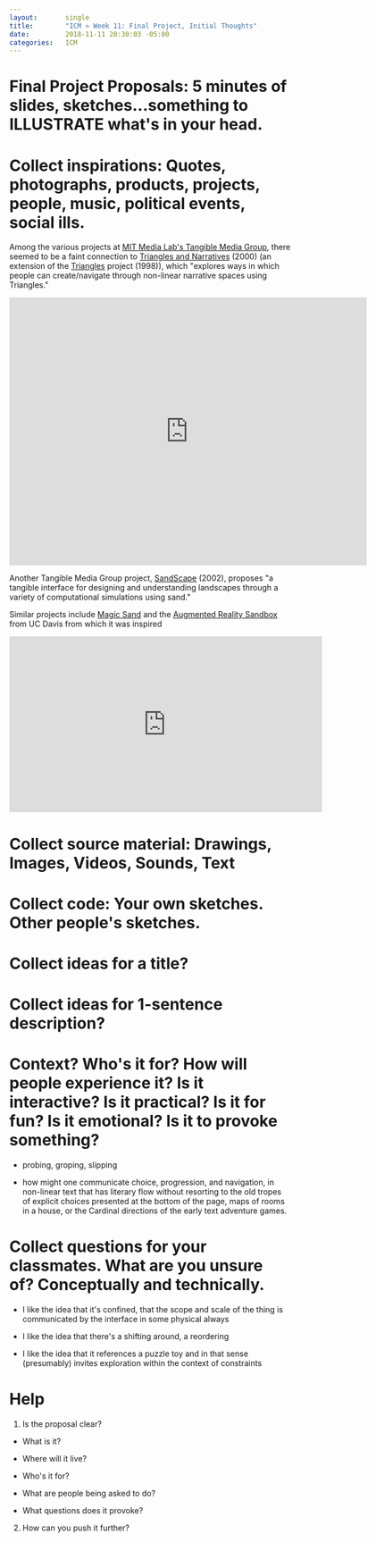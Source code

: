 ```yaml
---
layout:       single
title:        "ICM » Week 11: Final Project, Initial Thoughts"
date:         2018-11-11 20:30:03 -05:00
categories:   ICM
---
```


# Final Project Proposals: 5 minutes of slides, sketches...something to ILLUSTRATE what's in your head.

# Collect inspirations: Quotes, photographs, products, projects, people, music, political events, social ills.

Among the various projects at [MIT Media Lab's Tangible Media Group](https://tangible.media.mit.edu/), there seemed to be a faint connection to [Triangles and Narratives](https://tangible.media.mit.edu/project/triangles-and-narratives/) (2000) (an extension of the [Triangles](https://tangible.media.mit.edu/project/triangles/) project (1998)), which "explores ways in which people can create/navigate through non-linear narrative spaces using Triangles."

<iframe src="https://player.vimeo.com/video/48826643" width="640" height="480" frameborder="0" allowfullscreen></iframe>

Another Tangible Media Group project, [SandScape](https://tangible.media.mit.edu/project/sandscape/) (2002), proposes "a tangible interface for designing and understanding landscapes through a variety of computational simulations using sand."

Similar projects include [Magic Sand](https://github.com/thomwolf/Magic-Sand) and the [Augmented Reality Sandbox](https://arsandbox.ucdavis.edu/) from UC Davis from which it was inspired

<iframe width="560" height="315" src="https://www.youtube.com/embed/CE1B7tdGCw0" frameborder="0" allow="accelerometer; autoplay; encrypted-media; gyroscope; picture-in-picture" allowfullscreen></iframe>

# Collect source material: Drawings, Images, Videos, Sounds, Text



# Collect code: Your own sketches. Other people's sketches.

# Collect ideas for a title?

# Collect ideas for 1-sentence description?

# Context? Who's it for? How will people experience it? Is it interactive? Is it practical? Is it for fun? Is it emotional? Is it to provoke something?

* probing, groping, slipping

* how might one communicate choice, progression, and navigation, in non-linear text that has literary flow without resorting to the old tropes of explicit choices presented at the bottom of the page, maps of rooms in a house, or the Cardinal directions of the early text adventure games.

# Collect questions for your classmates. What are you unsure of? Conceptually and technically.

* I like the idea that it's confined, that the scope and scale of the thing is communicated by the interface in some physical always

* I like the idea that there's a shifting around, a reordering

* I like the idea that it references a puzzle toy and in that sense (presumably) invites exploration within the context of constraints

# Help

1. Is the proposal clear?

 * What is it?

 * Where will it live?

 * Who's it for?

 * What are people being asked to do?

 * What questions does it provoke?

2. How can you push it further?
